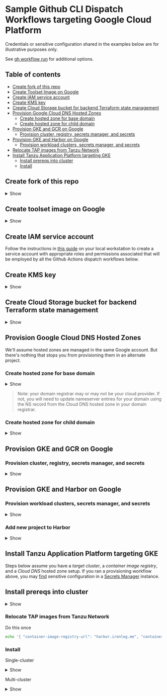 # Sample Github CLI Dispatch Workflows targeting Google Cloud Platform

Credentials or sensitive configuration shared in the examples below are for illustrative purposes only.

See [gh workflow run](https://cli.github.com/manual/gh_workflow_run) for additional options.

## Table of contents

* [Create fork of this repo](#create-fork-of-this-repo)
* [Create Toolset Image on Google](#create-toolset-image-on-google)
* [Create IAM service account](#create-iam-service-account)
* [Create KMS key](#create-kms-key)
* [Create Cloud Storage bucket for backend Terraform state management](#create-cloud-storage-bucket-for-backend-terraform-state-management)
* [Provision Google Cloud DNS Hosted Zones](#provision-google-cloud-dns-hosted-zones)
  * [Create hosted zone for base domain](#create-hosted-zone-for-base-domain)
  * [Create hosted zone for child domain](#create-hosted-zone-for-child-domain)
* [Provision GKE and GCR on Google](#provision-gke-and-gcr-on-google)
  * [Provision cluster, registry, secrets manager, and secrets](#provision-cluster-registry-secrets-manager-and-secrets)
* [Provision GKE and Harbor on Google](#provision-gke-and-harbor-on-google)
  * [Provision workload clusters, secrets manager, and secrets](#provision-workload-clusters-secrets-manager-and-secrets)
* [Relocate TAP images from Tanzu Network](#relocate-tap-images-from-tanzu-network)
* [Install Tanzu Application Platform targeting GKE](#install-tanzu-application-platform-targeting-gke)
  * [Install prereqs into cluster](#install-prereqs-into-cluster)
  * [Install](#install)


## Create fork of this repo

<details>
<summary>Show</summary>
<p>

```bash
gh repo fork pacphi/gha-workflows-with-gitops-for-tanzu-application-platform
```

</p>
</details>


## Create toolset image on Google

<details>
<summary>Show</summary>
<p>

```bash
echo '{ "instanceType": "e2-standard-4", "region": "us-west2-a" }' | gh workflow run google-ubuntu-22_04.yml --json
```

</p>
</details>

## Create IAM service account

Follow the instructions in [this guide](../../../../terraform/google/iam/README.md) on your local workstation to create a service account with appropriate roles and permissions associated that will be employed by all the Github Actions dispatch workflows below.

## Create KMS key

<details>
<summary>Show</summary>
<p>

```bash
echo '{ "google-project-id": "xx-xxxxx", "google-service-account-key": "YW0uZ3NlcnZpY2VhY2NvdW50LmNvbSIKfQo=", "region": "us-west2", "action": "create" }' | gh workflow run google-kms-dispatch.yml --json
```

</p>
</details>


## Create Cloud Storage bucket for backend Terraform state management

<details>
<summary>Show</summary>
<p>

```bash
echo '{ "google-project-id": "xx-xxxxx", "google-service-account-key": "YW0uZ3NlcnZpY2VhY2NvdW50LmNvbSIKfQo=", "region": "us-west2", "bucket-name": "tap", "action": "create" }' | gh workflow run google-provided-remote-backend-dispatch.yml --json
```

</p>
</details>


## Provision Google Cloud DNS Hosted Zones

We'll assume hosted zones are managed in the same Google account.  But there's nothing that stops you from provisioning them in an alternate project.


### Create hosted zone for base domain

<details>
<summary>Show</summary>
<p>

```bash
echo '{ "google-project-id": "xx-xxxxx", "google-service-account-key": "YW0uZ3NlcnZpY2VhY2NvdW50LmNvbSIKfQo=", "domain": "ironleg.me", "region": "us-west2", "action": "create" }' | gh workflow run google-main-dns-dispatch.yml --json
```

</p>
</details>

> Note: your domain registrar may or may not be your cloud provider.  If not, you will need to update nameserver entries for your domain using the NS record from the Cloud DNS hosted zone in your domain registrar.

### Create hosted zone for child domain

<details>
<summary>Show</summary>
<p>

```bash
echo '{ "google-project-id": "xx-xxxxx", "google-service-account-key": "YW0uZ3NlcnZpY2VhY2NvdW50LmNvbSIKfQo=", "root-domain-zone-name": "ironleg-zone", "subdomain": "apps", "action": "create" }' | gh workflow run google-child-dns-dispatch.yml --json
```

</p>
</details>


## Provision GKE and GCR on Google

### Provision cluster, registry, secrets manager, and secrets

<details>
<summary>Show</summary>
<p>

```bash
echo '{ "footprint": "single-cluster", "vpc-network-name": "tap-demo-network", "machine-type": "e2-standard-4", "region": "us-west2", "email-address": "admin@ironleg.me", "domain": "ironleg.me", "container-image-registry-provider": "google-container-registry" }' | gh workflow run google-e2e.yml --json
```
> You can also provision w/ `"footprint": "multi-cluster"`. And you may also consider provisioning w/ `"container-image-registry-provider": "google-artifact-registry"`

</p>
</details>


## Provision GKE and Harbor on Google

### Provision workload clusters, secrets manager, and secrets

<details>
<summary>Show</summary>
<p>

```bash
echo '{ "footprint": "single-cluster", "vpc-network-name": "tap-demo-network", "machine-type": "e2-standard-4", "region": "us-west2", "email-address": "admin@ironleg.me", "domain": "ironleg.me", "container-image-registry-provider": "harbor" }' | gh workflow run google-e2e.yml --json
```
> In the above example `google-access-key-id` and `google-secret-access-key` are the credentials for managing a Cloud DNS hosted zone (i.e., for base domain).  You can also provision w/ `"footprint": "multi-cluster"` too.

</p>
</details>


### Add new project to Harbor

<details>
<summary>Show</summary>
<p>

```bash
echo '{ "username": "admin", "password": "flipp3r", "api-endpoint": "harbor.ironleg.me", "project": "tanzu" }' | gh workflow run create-harbor-project-dispatch.yml --json
```
> In the above example, if `project` is set to a value other than `tanzu`, then you'll need to review and edit the configuration values under `tap.registry.repositories` in [tap-value-input.yml](../../../gitops/tanzu/application-platform/base/tap-values-input.yml).

</p>
</details>


## Install Tanzu Application Platform targeting GKE

Steps below assume you have a _target cluster_, a _container image registry_, and a _Cloud DNS_ hosted zone setup.  If you ran a provisioning workflow above, you may [find](https://cloud.google.com/secret-manager/docs/creating-and-accessing-secrets#access) sensitive configuration in a [Secrets Manager](https://cloud.google.com/secret-manager/docs/create-secret) instance.


## Install prereqs into cluster

<details>
<summary>Show</summary>
<p>

```bash
echo '{ "cluster-provider": "gke", "kubeconfig-contents": "KVkfThQJXekP3fIgzasYb3lD..." }' | gh workflow run install-tanzu-cluster-essentials-dispatch.yml --json
```
> Only executed on Non-TKG clusters.  This is actually automatically installed if you executed [ google-k8s-cluster-dispatch, azure-k8s-cluster-dispatch, google-k8s-cluster-dispatch ] workflows.

```bash
echo '{ "tkg-version": "v2.1.1", "cluster-provider": "gke", "kubeconfig-contents": "KVkfThQJXekP3fIgzasYb3lD..." }' | gh workflow run install-tanzu-standard-repo-dispatch.yml --json
```
> Only executed on Non-TKG clusters.  This is actually automatically installed if you executed [ google-k8s-cluster-dispatch, azure-k8s-cluster-dispatch, google-k8s-cluster-dispatch ] workflows.

```bash
echo '{ "domain": "ironleg.me", "email-address": "admin@ironleg.me", "google-project-id": "xx-xxxxx", "google-service-account-key": "YW0uZ3NlcnZpY2VhY2NvdW50LmNvbSIKfQo=", "google-region": "us-west2", "cluster-provider": "gke", "kubeconfig-contents": "KVkfThQJXekP3fIgzasYb3lD..." }' | gh workflow run install-tanzu-ingress-dispatch.yml --json
```
> Execute this command for clusters configured to host `view` or `full` Tanzu Application Platform profiles.  Provides Contour ingress including a Let's Encrypt ClusterIssuer and External-DNS configuration.  The sample Google credentials above are for the user account with write permissions to a Cloud DNS hosted zone.  Note, this dispatch workflow supports variant configuration for targeting Azure AKS and Google GKE clusters.  To-date only the following `cluster-provider`s are supported: [ "aks", "gke", "gke", "tkg»google", "tkg»azure" ].

</p>
</details>


### Relocate TAP images from Tanzu Network

Do this once

```bash
echo '{ "container-image-registry-url": "harbor.ironleg.me", "container-image-registry-username": "admin", "container-image-registry-password": "cEBzc3cwcmQlCg==", "container-image-registry-provider": "google-on-harbor", "google-project-id": "xx-xxxxx" }' | gh workflow relocate-tap-images-from-tanzu-network-to-container-registry-dispatch.yml --json
```

### Install

Single-cluster

<details>
<summary>Show</summary>
<p>

```bash
echo '{ "tap-install-details": "apps.ironleg.me;admin@ironleg.me;default;https://github.com/pacphi/tap-gui-catalog/blob/main/catalog-info.yaml", "container-image-registry-provider": "harbor-on-google", "container-image-registry-connection-details": "harbor.ironleg.me;admin;cEBzc3cwcmQlCg==;tanzu/build-service;tanzu/supply-chain", "cluster-provider": "gke", "active-profile": "full", "kubeconfig-contents": "dGhpcyBrdWJlY29uZmlnIGlzIGVudGlyZWx5IGZha2UK..." }' | gh workflow run install-tanzu-application-platform-dispatch.yml --json
```
> Note, this dispatch workflow supports variant configuration for targeting Amazon GKE, Azure AKS and Google GKE clusters.  To-date only the following `cluster-provider`s are supported: [ "aks", "gke", "gke", "tkg»aws", "tkg»azure" ].  Other optional options may apply depending on choice of provider.  Remember to base64-encode the _password_ if the _host_ in `container-image-registry-connection-details` is Google Container Registry or Google Artifact Registry!


</p>
</details>

Multi-cluster

<details>
<summary>Show</summary>
<p>

```bash
echo '{ "google-project-id": "xx-xxxxx", "secrets-manager-instance-name": "tap-secret-store", "domain": "apps.ironleg.me", "email-address": "admin@ironleg.me", "dev-namespace": "default", "backstage-catalog": "https://github.com/pacphi/tap-gui-catalog/blob/main/catalog-info.yaml", "container-image-registry-provider": "harbor-on-google"}' | gh workflow run multi-cluster-tanzu-application-platform-install-on-google-dispatch.yml --json
```
> In this context, `container-image-registry-provider` can be: [ "google-artifact-registry", "google-container-registry", "harbor-on-google" ]

</p>
</details>